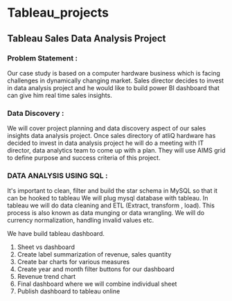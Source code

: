 # Tableau_projects

## Tableau Sales Data Analysis Project 

### Problem Statement :
Our case study is based on a computer hardware business which is facing challenges in dynamically changing market.
Sales director decides to invest in data analysis project and he would like to build power BI dashboard that can give him real time sales insights. 

### Data Discovery :
We will cover project planning and data discovery aspect of our sales insights data analysis project.
Once sales directory of atliQ hardware has decided to invest in data analysis project he will do a meeting with IT director, data analytics team to come up with a plan.
They will use AIMS grid to define purpose and success criteria of this project. 

### DATA ANALYSIS USING SQL :
It's important to clean, filter and build the star schema in MySQL so that it can be hooked to tableau
We will plug mysql database with tableau. In tableau we will do data cleaning and ETL (Extract, transform , load). This process is also known as data munging or data wrangling.
We will do currency normalization, handling invalid values etc.

We have build tableau dashboard.
   1) Sheet vs dashboard
   2) Create label summarization of revenue, sales quantity
   3) Create bar charts for various measures
   4) Create year and month filter buttons for our dashboard
   5) Revenue trend chart
   6) Final dashboard where we will combine individual sheet
   7) Publish dashboard to tableau online
